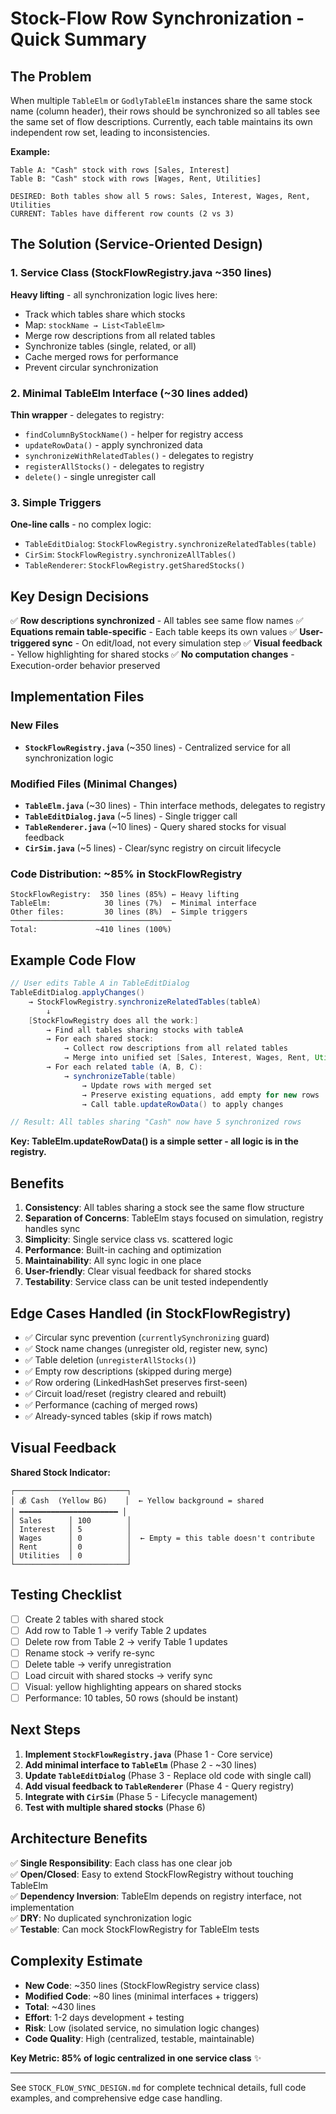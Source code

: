 # Stock-Flow Row Synchronization - Quick Summary

## The Problem

When multiple `TableElm` or `GodlyTableElm` instances share the same stock name (column header), their rows should be synchronized so all tables see the same set of flow descriptions. Currently, each table maintains its own independent row set, leading to inconsistencies.

**Example:**
```
Table A: "Cash" stock with rows [Sales, Interest]
Table B: "Cash" stock with rows [Wages, Rent, Utilities]

DESIRED: Both tables show all 5 rows: Sales, Interest, Wages, Rent, Utilities
CURRENT: Tables have different row counts (2 vs 3)
```

## The Solution (Service-Oriented Design)

### 1. **Service Class** (StockFlowRegistry.java ~350 lines)
**Heavy lifting** - all synchronization logic lives here:
- Track which tables share which stocks
- Map: `stockName → List<TableElm>`
- Merge row descriptions from all related tables
- Synchronize tables (single, related, or all)
- Cache merged rows for performance
- Prevent circular synchronization

### 2. **Minimal TableElm Interface** (~30 lines added)
**Thin wrapper** - delegates to registry:
- `findColumnByStockName()` - helper for registry access
- `updateRowData()` - apply synchronized data
- `synchronizeWithRelatedTables()` - delegates to registry
- `registerAllStocks()` - delegates to registry
- `delete()` - single unregister call

### 3. **Simple Triggers**
**One-line calls** - no complex logic:
- `TableEditDialog`: `StockFlowRegistry.synchronizeRelatedTables(table)`
- `CirSim`: `StockFlowRegistry.synchronizeAllTables()`
- `TableRenderer`: `StockFlowRegistry.getSharedStocks()`

## Key Design Decisions

✅ **Row descriptions synchronized** - All tables see same flow names
✅ **Equations remain table-specific** - Each table keeps its own values
✅ **User-triggered sync** - On edit/load, not every simulation step
✅ **Visual feedback** - Yellow highlighting for shared stocks
✅ **No computation changes** - Execution-order behavior preserved

## Implementation Files

### New Files
- **`StockFlowRegistry.java`** (~350 lines) - Centralized service for all synchronization logic

### Modified Files (Minimal Changes)
- **`TableElm.java`** (~30 lines) - Thin interface methods, delegates to registry
- **`TableEditDialog.java`** (~5 lines) - Single trigger call
- **`TableRenderer.java`** (~10 lines) - Query shared stocks for visual feedback
- **`CirSim.java`** (~5 lines) - Clear/sync registry on circuit lifecycle

### Code Distribution: ~85% in StockFlowRegistry
```
StockFlowRegistry:  350 lines (85%) ← Heavy lifting
TableElm:            30 lines (7%)  ← Minimal interface
Other files:         30 lines (8%)  ← Simple triggers
────────────────────────────────────
Total:             ~410 lines (100%)
```

## Example Code Flow

```java
// User edits Table A in TableEditDialog
TableEditDialog.applyChanges()
    → StockFlowRegistry.synchronizeRelatedTables(tableA)
        ↓
    [StockFlowRegistry does all the work:]
        → Find all tables sharing stocks with tableA
        → For each shared stock:
            → Collect row descriptions from all related tables
            → Merge into unified set [Sales, Interest, Wages, Rent, Utilities]
        → For each related table (A, B, C):
            → synchronizeTable(table)
                → Update rows with merged set
                → Preserve existing equations, add empty for new rows
                → Call table.updateRowData() to apply changes

// Result: All tables sharing "Cash" now have 5 synchronized rows
```

**Key: TableElm.updateRowData() is a simple setter - all logic is in the registry.**

## Benefits

1. **Consistency**: All tables sharing a stock see the same flow structure
2. **Separation of Concerns**: TableElm stays focused on simulation, registry handles sync
3. **Simplicity**: Single service class vs. scattered logic
4. **Performance**: Built-in caching and optimization
5. **Maintainability**: All sync logic in one place
6. **User-friendly**: Clear visual feedback for shared stocks
7. **Testability**: Service class can be unit tested independently

## Edge Cases Handled (in StockFlowRegistry)

- ✅ Circular sync prevention (`currentlySynchronizing` guard)
- ✅ Stock name changes (unregister old, register new, sync)
- ✅ Table deletion (`unregisterAllStocks()`)
- ✅ Empty row descriptions (skipped during merge)
- ✅ Row ordering (LinkedHashSet preserves first-seen)
- ✅ Circuit load/reset (registry cleared and rebuilt)
- ✅ Performance (caching of merged rows)
- ✅ Already-synced tables (skip if rows match)

## Visual Feedback

**Shared Stock Indicator:**
```
┌─────────────────────────┐
│ 💰 Cash  (Yellow BG)    │  ← Yellow background = shared
│ ━━━━━━━━━━━━━━━━━━━━━━ │
│ Sales      │ 100        │
│ Interest   │ 5          │
│ Wages      │ 0          │  ← Empty = this table doesn't contribute
│ Rent       │ 0          │
│ Utilities  │ 0          │
└─────────────────────────┘
```

## Testing Checklist

- [ ] Create 2 tables with shared stock
- [ ] Add row to Table 1 → verify Table 2 updates
- [ ] Delete row from Table 2 → verify Table 1 updates
- [ ] Rename stock → verify re-sync
- [ ] Delete table → verify unregistration
- [ ] Load circuit with shared stocks → verify sync
- [ ] Visual: yellow highlighting appears on shared stocks
- [ ] Performance: 10 tables, 50 rows (should be instant)

## Next Steps

1. **Implement `StockFlowRegistry.java`** (Phase 1 - Core service)
2. **Add minimal interface to `TableElm`** (Phase 2 - ~30 lines)
3. **Update `TableEditDialog`** (Phase 3 - Replace old code with single call)
4. **Add visual feedback to `TableRenderer`** (Phase 4 - Query registry)
5. **Integrate with `CirSim`** (Phase 5 - Lifecycle management)
6. **Test with multiple shared stocks** (Phase 6)

## Architecture Benefits

✅ **Single Responsibility**: Each class has one clear job  
✅ **Open/Closed**: Easy to extend StockFlowRegistry without touching TableElm  
✅ **Dependency Inversion**: TableElm depends on registry interface, not implementation  
✅ **DRY**: No duplicated synchronization logic  
✅ **Testable**: Can mock StockFlowRegistry for TableElm tests

## Complexity Estimate

- **New Code**: ~350 lines (StockFlowRegistry service class)
- **Modified Code**: ~80 lines (minimal interfaces + triggers)
- **Total**: ~430 lines
- **Effort**: 1-2 days development + testing
- **Risk**: Low (isolated service, no simulation logic changes)
- **Code Quality**: High (centralized, testable, maintainable)

**Key Metric: 85% of logic centralized in one service class** ✨

---

See `STOCK_FLOW_SYNC_DESIGN.md` for complete technical details, full code examples, and comprehensive edge case handling.
